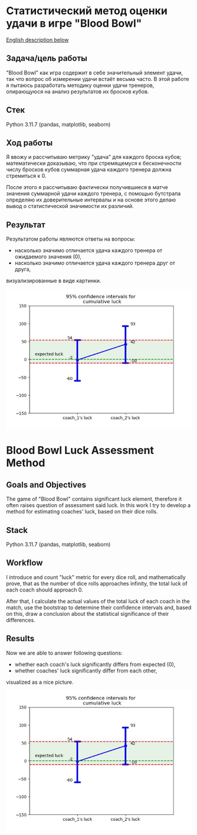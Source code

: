 # Статистический метод оценки удачи в игре "Blood Bowl"
[English description below](https://github.com/raspel7file/bb_luck/edit/main/README.md#blood-bowl-luck-assessment-method)
## Задача/цель работы
"Blood Bowl" как игра содержит в себе значительный элемент удачи, так что вопрос об измерении удачи встаёт весьма часто. В этой работе я пытаюсь разработать методику оценки удачи тренеров, опирающуюся на анализ результатов их бросков кубов.

## Стек
Python 3.11.7 (pandas, matplotlib, seaborn)

## Ход работы
Я ввожу и рассчитываю метрику "удача" для каждого броска кубов; математически доказываю, что при стремящемуся к бесконечности числу бросков кубов суммарная удача каждого тренера должна стремиться к 0.  

После этого я рассчитываю фактически получившиеся в матче значения суммарной удачи каждого тренера, с помощью бутстрапа определяю их доверительные интервалы и на основе этого делаю вывод о статистической значимости их различий.

## Результат
Результатом работы являются ответы на вопросы:
<ul>
    <li>насколько значимо отличается удача каждого тренера от ожидаемого значения (0),</li>
    <li>насколько значимо отличается удача каждого тренера друг от друга,</li>
</ul>
визуализированные в виде картинки. 

![picture](https://github.com/raspel7file/bb_luck/blob/main/95_ci_CL.jpeg)

# Blood Bowl Luck Assessment Method
## Goals and Objectives
The game of "Blood Bowl" contains significant luck element, therefore it often raises question of assessment said luck. In this work I try to develop a method for estimating coaches' luck, based on their dice rolls.

## Stack
Python 3.11.7 (pandas, matplotlib, seaborn)

## Workflow
I introduce and count "luck" metric for every dice roll, and mathematically prove, that as the number of dice rolls approaches infinity, the total luck of each coach should approach 0.  

After that, I calculate the actual values ​​of the total luck of each coach in the match, use the bootstrap to determine their confidence intervals and, based on this, draw a conclusion about the statistical significance of their differences.

## Results
Now we are able to answer following questions:
<ul>
    <li>whether each coach's luck significantly differs from expected (0),</li>
    <li>whether coaches' luck significantly differ from each other,</li>
</ul>
visualized as a nice picture. 

![picture](95_ci_CL.jpeg)
